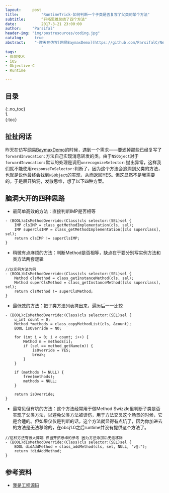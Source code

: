 ```yaml
---
layout:		post
title:			"RuntimeTrick-如何判断一个子类是否复写了父类的某个方法"
subtitle:		“开拓思维总结了四个方法"
date:			2017-3-21 23:00:00
author:		"Parsifal"
header-img:	"img/postresources/coding.jpg"
catalog:     true
abstract:    "-昨天在仿写[网易BaymaxDemo](https://github.com/ParsifalC/NetEaseBaymaxDemo)的时候，遇到一个需求——要滤掉那些已经复写了`forwardInvocation:`方法自己实现消息转发的类。由于`NSObject`对于`forwardInvocation:`默认的处理是调用`unrecognizeSelector:`抛出异常，这样我们就不能使用`responseToSelector:`判断了，因为这个方法会追溯到父类的方法，也就是说他最终会找到`NSObject`的实现，从而返回YES。但这显然不是我需要的。于是展开脑洞，发散思维，想了以下四种方案。 
				"
tags:
- 侃侃技术
- iOS
- Objective-C
- Runtime

---
```

## 目录    
{:.no_toc}    
1.    
{:toc}

## 扯扯闲话
昨天在仿写[网易BaymaxDemo](https://github.com/ParsifalC/NetEaseBaymaxDemo)的时候，遇到一个需求——要滤掉那些已经复写了`forwardInvocation:`方法自己实现消息转发的类。由于`NSObject`对于`forwardInvocation:`默认的处理是调用`unrecognizeSelector:`抛出异常，这样我们就不能使用`responseToSelector:`判断了，因为这个方法会追溯到父类的方法，也就是说他最终会找到`NSObject`的实现，从而返回YES。但这显然不是我需要的。于是展开脑洞，发散思维，想了以下四种方案。

## 脑洞大开的四种思路
- 最简单高效的方法：直接判断IMP是否相等


```objective_c
- (BOOL)aIsMethodOverride:(Class)cls selector:(SEL)sel {
    IMP clsIMP = class_getMethodImplementation(cls, sel);
    IMP superClsIMP = class_getMethodImplementation([cls superclass], sel);
    return clsIMP != superClsIMP;
}
```

- 稍微有点麻烦的方法：判断Method是否相等，缺点在于要分别写实例方法和类方法两套逻辑

```objective_c
//以实例方法为例
- (BOOL)bIsMethodOverride:(Class)cls selector:(SEL)sel {
    Method clsMethod = class_getInstanceMethod(cls, sel);
    Method superClsMethod = class_getInstanceMethod([cls superclass], sel);
    return clsMethod != superClsMethod;
}
```

- 最低效的方法：把子类方法列表拷出来，遍历后一一比较

```objective_c
- (BOOL)cIsMethodOverride:(Class)cls selector:(SEL)sel {
    u_int count = 0;
    Method *methods = class_copyMethodList(cls, &count);
    BOOL isOverride = NO;
    
    for (int i = 0; i < count; i++) {
        Method m = methods[i];
        if (sel == method_getName(m)) {
            isOverride = YES;
            break;
        }
    }
    
    if (methods != NULL) {
        free(methods);
        methods = NULL;
    }
    
    return isOverride;
}
```

- 最常见但有坑的方法：这个方法经常用于做Method Swizzle里判断子类是否实现了父类方法，以避免父类方法被误伤，用于方法交叉这个场景的时候，它是合适的。但如果仅仅是判断的话，这个方法就显得有点坑了，因为你加进去的方法是无法移除的，在obcj1.0之后runtime并没有提供这个方法了。

```objective_c
//这种方法有很大弊端 仅当开拓思维的参考 因为方法添加后无法移除
- (BOOL)dIsMethodOverride:(Class)cls selector:(SEL)sel {
    BOOL didAddMethod = class_addMethod(cls, sel, NULL, "v@:");
    return !didAddMethod;
}
```

## 参考资料
- [我是工程源码](https://github.com/ParsifalC/DemoRepos/tree/master/IsMethodOverrideDemo)
